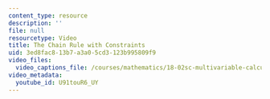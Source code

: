 ```yaml
---
content_type: resource
description: ''
file: null
resourcetype: Video
title: The Chain Rule with Constraints
uid: 3ed8fac8-13b7-a3a0-5cd3-123b995809f9
video_files:
  video_captions_file: /courses/mathematics/18-02sc-multivariable-calculus-fall-2010/2.-partial-derivatives/part-c-lagrange-multipliers-and-constrained-differentials/session-43-clearer-notation/the-chain-rule-with-constraints/U91touR6_UY.vtt
video_metadata:
  youtube_id: U91touR6_UY
---
```

